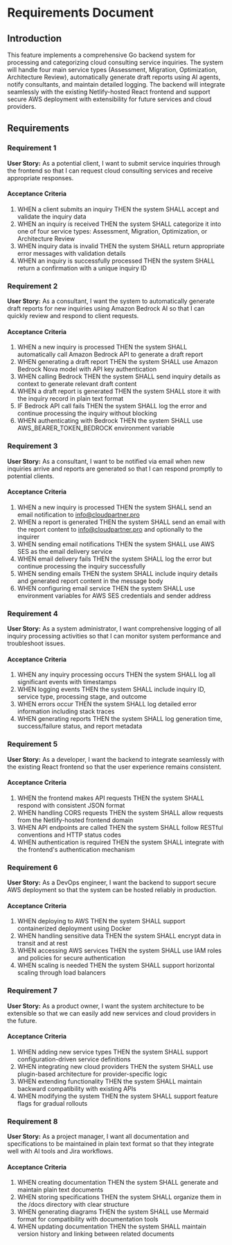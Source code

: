 # Requirements Document

## Introduction

This feature implements a comprehensive Go backend system for processing and categorizing cloud consulting service inquiries. The system will handle four main service types (Assessment, Migration, Optimization, Architecture Review), automatically generate draft reports using AI agents, notify consultants, and maintain detailed logging. The backend will integrate seamlessly with the existing Netlify-hosted React frontend and support secure AWS deployment with extensibility for future services and cloud providers.

## Requirements

### Requirement 1

**User Story:** As a potential client, I want to submit service inquiries through the frontend so that I can request cloud consulting services and receive appropriate responses.

#### Acceptance Criteria

1. WHEN a client submits an inquiry THEN the system SHALL accept and validate the inquiry data
2. WHEN an inquiry is received THEN the system SHALL categorize it into one of four service types: Assessment, Migration, Optimization, or Architecture Review
3. WHEN inquiry data is invalid THEN the system SHALL return appropriate error messages with validation details
4. WHEN an inquiry is successfully processed THEN the system SHALL return a confirmation with a unique inquiry ID

### Requirement 2

**User Story:** As a consultant, I want the system to automatically generate draft reports for new inquiries using Amazon Bedrock AI so that I can quickly review and respond to client requests.

#### Acceptance Criteria

1. WHEN a new inquiry is processed THEN the system SHALL automatically call Amazon Bedrock API to generate a draft report
2. WHEN generating a draft report THEN the system SHALL use Amazon Bedrock Nova model with API key authentication
3. WHEN calling Bedrock THEN the system SHALL send inquiry details as context to generate relevant draft content
4. WHEN a draft report is generated THEN the system SHALL store it with the inquiry record in plain text format
5. IF Bedrock API call fails THEN the system SHALL log the error and continue processing the inquiry without blocking
6. WHEN authenticating with Bedrock THEN the system SHALL use AWS_BEARER_TOKEN_BEDROCK environment variable

### Requirement 3

**User Story:** As a consultant, I want to be notified via email when new inquiries arrive and reports are generated so that I can respond promptly to potential clients.

#### Acceptance Criteria

1. WHEN a new inquiry is processed THEN the system SHALL send an email notification to info@cloudpartner.pro
2. WHEN a report is generated THEN the system SHALL send an email with the report content to info@cloudpartner.pro and optionally to the inquirer
3. WHEN sending email notifications THEN the system SHALL use AWS SES as the email delivery service
4. WHEN email delivery fails THEN the system SHALL log the error but continue processing the inquiry successfully
5. WHEN sending emails THEN the system SHALL include inquiry details and generated report content in the message body
6. WHEN configuring email service THEN the system SHALL use environment variables for AWS SES credentials and sender address

### Requirement 4

**User Story:** As a system administrator, I want comprehensive logging of all inquiry processing activities so that I can monitor system performance and troubleshoot issues.

#### Acceptance Criteria

1. WHEN any inquiry processing occurs THEN the system SHALL log all significant events with timestamps
2. WHEN logging events THEN the system SHALL include inquiry ID, service type, processing stage, and outcome
3. WHEN errors occur THEN the system SHALL log detailed error information including stack traces
4. WHEN generating reports THEN the system SHALL log generation time, success/failure status, and report metadata

### Requirement 5

**User Story:** As a developer, I want the backend to integrate seamlessly with the existing React frontend so that the user experience remains consistent.

#### Acceptance Criteria

1. WHEN the frontend makes API requests THEN the system SHALL respond with consistent JSON format
2. WHEN handling CORS requests THEN the system SHALL allow requests from the Netlify-hosted frontend domain
3. WHEN API endpoints are called THEN the system SHALL follow RESTful conventions and HTTP status codes
4. WHEN authentication is required THEN the system SHALL integrate with the frontend's authentication mechanism

### Requirement 6

**User Story:** As a DevOps engineer, I want the backend to support secure AWS deployment so that the system can be hosted reliably in production.

#### Acceptance Criteria

1. WHEN deploying to AWS THEN the system SHALL support containerized deployment using Docker
2. WHEN handling sensitive data THEN the system SHALL encrypt data in transit and at rest
3. WHEN accessing AWS services THEN the system SHALL use IAM roles and policies for secure authentication
4. WHEN scaling is needed THEN the system SHALL support horizontal scaling through load balancers

### Requirement 7

**User Story:** As a product owner, I want the system architecture to be extensible so that we can easily add new services and cloud providers in the future.

#### Acceptance Criteria

1. WHEN adding new service types THEN the system SHALL support configuration-driven service definitions
2. WHEN integrating new cloud providers THEN the system SHALL use plugin-based architecture for provider-specific logic
3. WHEN extending functionality THEN the system SHALL maintain backward compatibility with existing APIs
4. WHEN modifying the system THEN the system SHALL support feature flags for gradual rollouts

### Requirement 8

**User Story:** As a project manager, I want all documentation and specifications to be maintained in plain text format so that they integrate well with AI tools and Jira workflows.

#### Acceptance Criteria

1. WHEN creating documentation THEN the system SHALL generate and maintain plain text documents
2. WHEN storing specifications THEN the system SHALL organize them in the /docs directory with clear structure
3. WHEN generating diagrams THEN the system SHALL use Mermaid format for compatibility with documentation tools
4. WHEN updating documentation THEN the system SHALL maintain version history and linking between related documents